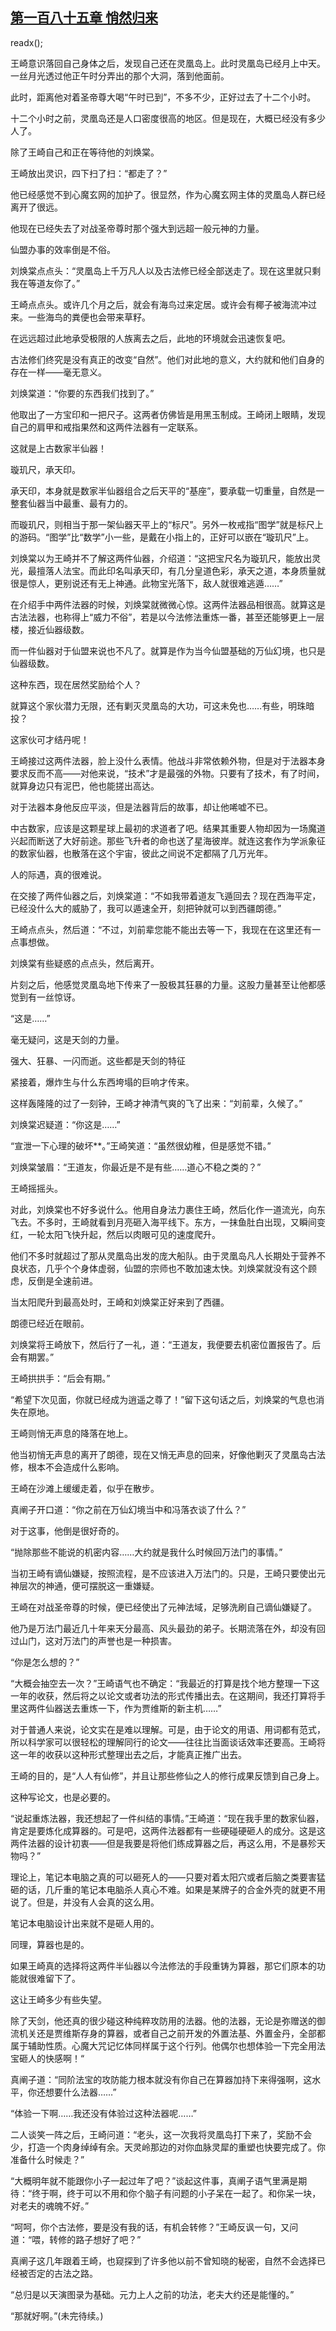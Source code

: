 ## [第一百八十五章 悄然归来](https://www.xxbiquge.com/11_11207/9101824.html)
readx();

  王崎意识落回自己身体之后，发现自己还在灵凰岛上。此时灵凰岛已经月上中天。一丝月光透过他正午时分弄出的那个大洞，落到他面前。

  此时，距离他对着圣帝尊大喝“午时已到”，不多不少，正好过去了十二个小时。

  十二个小时之前，灵凰岛还是人口密度很高的地区。但是现在，大概已经没有多少人了。

  除了王崎自己和正在等待他的刘焕棠。

  王崎放出灵识，四下扫了扫：“都走了？”

  他已经感觉不到心魔玄网的加护了。很显然，作为心魔玄网主体的灵凰岛人群已经离开了很远。

  他现在已经失去了对战圣帝尊时那个强大到远超一般元神的力量。

  仙盟办事的效率倒是不俗。

  刘焕棠点点头：“灵凰岛上千万凡人以及古法修已经全部送走了。现在这里就只剩我在等道友你了。”

  王崎点点头。或许几个月之后，就会有海鸟过来定居。或许会有椰子被海流冲过来。一些海鸟的粪便也会带来草籽。

  在远远超过此地承受极限的人族离去之后，此地的环境就会迅速恢复吧。

  古法修们终究是没有真正的改变“自然”。他们对此地的意义，大约就和他们自身的存在一样——毫无意义。

  刘焕棠道：“你要的东西我们找到了。”

  他取出了一方宝印和一把尺子。这两者仿佛皆是用黑玉制成。王崎闭上眼睛，发现自己的肩甲和戒指果然和这两件法器有一定联系。

  这就是上古数家半仙器！

  璇玑尺，承天印。

  承天印，本身就是数家半仙器组合之后天平的“基座”，要承载一切重量，自然是一整套仙器当中最重、最有力的。

  而璇玑尺，则相当于那一架仙器天平上的“标尺”。另外一枚戒指“图学”就是标尺上的游码。“图学”比“数学”小一些，是戴在小指上的，正好可以嵌在“璇玑尺”上。

  刘焕棠以为王崎并不了解这两件仙器，介绍道：“这把宝尺名为璇玑尺，能放出灵光，最擅落人法宝。而此印名叫承天印，有几分皇道色彩，承天之道，本身质量就很是惊人，更别说还有无上神通。此物宝光落下，敌人就很难逃遁……”

  在介绍手中两件法器的时候，刘焕棠就微微心惊。这两件法器品相很高。就算这是古法法器，也称得上“威力不俗”，若是以今法修法重炼一番，甚至还能够更上一层楼，接近仙器级数。

  而一件仙器对于仙盟来说也不凡了。就算是作为当今仙盟基础的万仙幻境，也只是仙器级数。

  这种东西，现在居然奖励给个人？

  就算这个家伙潜力无限，还有剿灭灵凰岛的大功，可这未免也……有些，明珠暗投？

  这家伙可才结丹呢！

  王崎接过这两件法器，脸上没什么表情。他战斗非常依赖外物，但是对于法器本身要求反而不高——对他来说，“技术”才是最强的外物。只要有了技术，有了时间，就算身边只有泥巴，他也能搓出高达。

  对于法器本身他反应平淡，但是法器背后的故事，却让他唏嘘不已。

  中古数家，应该是这颗星球上最初的求道者了吧。结果其重要人物却因为一场魔道兴起而断送了大好前途。那些飞升者的命也送了星海彼岸。就连这套作为学派象征的数家仙器，也散落在这个宇宙，彼此之间说不定都隔了几万光年。

  人的际遇，真的很难说。

  在交接了两件仙器之后，刘焕棠道：“不如我带着道友飞遁回去？现在西海平定，已经没什么大的威胁了，我可以遁速全开，刻把钟就可以到西疆朗德。”

  王崎点点头，然后道：“不过，刘前辈您能不能出去等一下，我现在在这里还有一点事想做。

  刘焕棠有些疑惑的点点头，然后离开。

  片刻之后，他感觉灵凰岛地下传来了一股极其狂暴的力量。这股力量甚至让他都感觉到有一丝惊讶。

  “这是……”

  毫无疑问，这是天剑的力量。

  强大、狂暴、一闪而逝。这些都是天剑的特征

  紧接着，爆炸生与什么东西垮塌的巨响才传来。

  这样轰隆隆的过了一刻钟，王崎才神清气爽的飞了出来：“刘前辈，久候了。”

  刘焕棠迟疑道：“你这是……”

  “宣泄一下心理的破坏**。”王崎笑道：“虽然很幼稚，但是感觉不错。”

  刘焕棠皱眉：“王道友，你最近是不是有些……道心不稳之类的？”

  王崎摇摇头。

  对此，刘焕棠也不好多说什么。他用自身法力裹住王崎，然后化作一道流光，向东飞去。不多时，王崎就看到月亮砸入海平线下。东方，一抹鱼肚白出现，又瞬间变红，一轮太阳飞快升起，然后以肉眼可见的速度爬升。

  他们不多时就超过了那从灵凰岛出发的庞大船队。由于灵凰岛凡人长期处于营养不良状态，几乎个个身体虚弱，仙盟的宗师也不敢加速太快。刘焕棠就没有这个顾虑，反倒是全速前进。

  当太阳爬升到最高处时，王崎和刘焕棠正好来到了西疆。

  朗德已经近在眼前。

  刘焕棠将王崎放下，然后行了一礼，道：“王道友，我便要去机密位置报告了。后会有期罢。”

  王崎拱拱手：“后会有期。”

  “希望下次见面，你就已经成为逍遥之尊了！”留下这句话之后，刘焕棠的气息也消失在原地。

  王崎则悄无声息的降落在地上。

  他当初悄无声息的离开了朗德，现在又悄无声息的回来，好像他剿灭了灵凰岛古法修，根本不会造成什么影响。

  王崎在沙滩上缓缓走着，似乎在散步。

  真阐子开口道：“你之前在万仙幻境当中和冯落衣谈了什么？”

  对于这事，他倒是很好奇的。

  “抛除那些不能说的机密内容……大约就是我什么时候回万法门的事情。”

  当初王崎有谪仙嫌疑，按照流程，是不应该进入万法门的。只是，王崎只要使出元神层次的神通，便可摆脱这一重嫌疑。

  王崎在对战圣帝尊的时候，便已经使出了元神法域，足够洗刷自己谪仙嫌疑了。

  他乃是万法门最近几十年来天分最高、风头最劲的弟子。长期流落在外，却没有回过山门，这对万法门的声誉也是一种损害。

  “你是怎么想的？”

  “大概会抽空去一次？”王崎语气也不确定：“我最近的打算是找个地方整理一下这一年的收获，然后将之以论文或者功法的形式传播出去。在这期间，我还打算将手里这两件仙器送去重炼一下，作为贾维斯的新主机……”

  对于普通人来说，论文实在是难以理解。可是，由于论文的用语、用词都有范式，所以科学家可以很轻松的理解同行的论文——往往比当面谈话效率还要高。王崎将这一年的收获以这种形式整理出去之后，才能真正推广出去。

  王崎的目的，是“人人有仙修”，并且让那些修仙之人的修行成果反馈到自己身上。

  这种写论文，也是必要的。

  “说起重炼法器，我还想起了一件纠结的事情。”王崎道：“现在我手里的数家仙器，肯定是要炼化成算器的。可是吧，这两件法器都有一些硬碰硬砸人的成分。这是这两件法器的设计初衷——但是我要是将他们练成算器之后，再这么用，不是暴殄天物吗？”

  理论上，笔记本电脑之真的可以砸死人的——只要对着太阳穴或者后脑之类要害猛砸的话，几斤重的笔记本电脑杀人真心不难。如果是某牌子的合金外壳的就更不用说了。但是，并没有人会真的这么用。

  笔记本电脑设计出来就不是砸人用的。

  同理，算器也是的。

  如果王崎真的选择将这两件半仙器以今法修法的手段重铸为算器，那它们原本的功能就很难留下了。

  这让王崎多少有些失望。

  除了天剑，他还真的很少碰这种纯粹攻防用的法器。他的法器，无论是弥赠送的御流机关还是贾维斯存身的算器，或者自己之前开发的外置法基、外置金丹，全部都属于辅助性质。心魔大咒记忆体同样属于这个行列。他偶尔也想体验一下完全用法宝砸人的快感啊！“

  真阐子道：“同阶法宝的攻防能力根本就没有你自己在算器加持下来得强啊，这水平，你还想要什么法器……”

  “体验一下啊……我还没有体验过这种法器呢……”

  二人谈笑一阵之后，王崎问道：“老头，这一次我将灵凰岛打下来了，奖励不会少，打造一个肉身绰绰有余。天灵岭那边的对你血脉灵犀的重塑也快要完成了。你准备什么时候走？”

  “大概明年就不能跟你小子一起过年了吧？”谈起这件事，真阐子语气里满是期待：“终于啊，终于可以不用和你个脑子有问题的小子呆在一起了。和你呆一块，对老夫的魂魄不好。”

  “呵呵，你个古法修，要是没有我的话，有机会转修？”王崎反讽一句，又问道：“喂，转修的路子想好了吧？”

  真阐子这几年跟着王崎，也窥探到了许多他以前不曾知晓的秘密，自然不会选择已经被否定的古法之路。

  “总归是以天演图录为基础。元力上人之前的功法，老夫大约还是能懂的。”

  “那就好啊。”(未完待续。)
